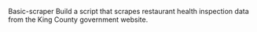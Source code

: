 Basic-scraper
Build a script that scrapes restaurant health inspection data from the King County government website.
